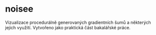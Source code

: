 # noisee
Vizualizace procedurálně generovaných gradientních šumů a některých jejich využití. Vytvořeno jako praktická část bakalářské práce.
